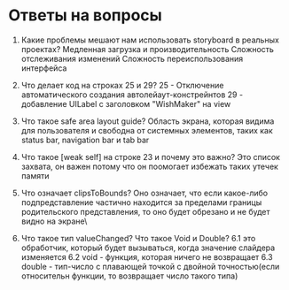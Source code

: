 # Ответы на вопросы

1. Какие проблемы мешают нам использовать storyboard в реальных проектах?
   Медленная загрузка и производительность
   Сложность отслеживания изменений
   Сложность переиспользования интерфейса

2. Что делает код на строках 25 и 29?
   25 - Отключение автоматического создания автолейаут-констрейнтов
   29 - добавление UILabel с заголовком "WishMaker" на view

3. Что такое safe area layout guide?
   Область экрана, которая видима для пользователя и свободна от системных элементов, таких как status bar, navigation bar и tab bar

4. Что такое [weak self] на строке 23 и почему это важно?
   Это список захвата, он важен потому что он поомогает избежать таких утечек памяти

5. Что означает clipsToBounds?
   Оно означает, что если какое-либо подпредставление частично находится за пределами границы родительского представления, то оно будет обрезано и не будет видно на экране\

6. Что такое тип valueChanged? Что такое Void и Double?
   6.1 это обработчик, который будет вызываться, когда значение слайдера изменяется
   6.2 void - функция, которая ничего не возвращает
   6.3 double - тип-число с плавающей точкой с двойной точностью(если относительн функции, то возвращает число такого типа)
   
